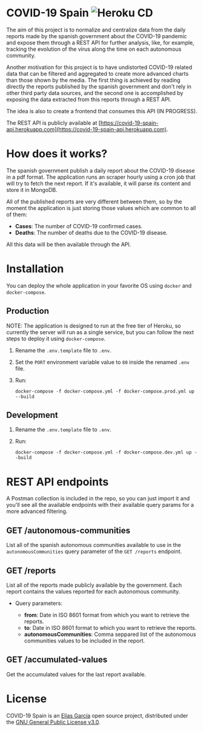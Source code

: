 # COVID-19 Spain ![Heroku CD](https://github.com/elias-garcia/covid-19-spain/workflows/Heroku%20CD/badge.svg)

The aim of this project is to normalize and centralize data from the daily
reports made by the spanish government about the COVID-19 pandemic and expose
them through a REST API for further analysis, like, for example, tracking the
evolution of the virus along the time on each autonomous community.

Another motivation for this project is to have undistorted COVID-19 related data
that can be filtered and aggregated to create more advanced charts than those
shown by the media. The first thing is achieved by reading directly the reports
published by the spanish government and don't rely in other third party data
sources, and the second one is accomplished by exposing the data extracted from
this reports through a REST API.

The idea is also to create a frontend that consumes this API (IN PROGRESS).

The REST API is publicly available at
[https://covid-19-spain-api.herokuapp.com](https://covid-19-spain-api.herokuapp.com).

# How does it works?

The spanish government publish a daily report about the COVID-19 disease in a
pdf format. The application runs an scraper hourly using a cron job that will
try to fetch the next report. If it's available, it will parse its content and
store it in MongoDB.

All of the published reports are very different between them, so by the moment
the application is just storing those values which are common to all of them:

- **Cases**: The number of COVID-19 confirmed cases.
- **Deaths**: The number of deaths due to the COVID-19 disease.

All this data will be then available through the API.

# Installation

You can deploy the whole application in your favorite OS using `docker` and
`docker-compose`.

## Production

NOTE: The application is designed to run at the free tier of Heroku, so
currently the server will run as a single service, but you can follow the next
steps to deploy it using `docker-compose`.

1. Rename the `.env.template` file to `.env`.

2. Set the `PORT` environment variable value to `80` inside the renamed `.env`
   file.

3. Run:

   ```shell
   docker-compose -f docker-compose.yml -f docker-compose.prod.yml up --build
   ```

## Development

1. Rename the `.env.template` file to `.env`.

2. Run:

   ```shell
   docker-compose -f docker-compose.yml -f docker-compose.dev.yml up --build
   ```

# REST API endpoints

A Postman collection is included in the repo, so you can just import it and
you'll see all the available endpoints with their available query params for a
more advanced filtering.

## GET /autonomous-communities

List all of the spanish autonomous communities available to use in the
`autonomousCommunities` query parameter of the `GET /reports` endpoint.

## GET /reports

List all of the reports made publicly available by the government. Each report
contains the values reported for each autonomous community.

- Query parameters:

  - **from**: Date in ISO 8601 format from which you want to retrieve the
    reports.
  - **to**: Date in ISO 8601 format to which you want to retrieve the reports.
  - **autonomousCommunities**: Comma seppared list of the autonomous communities
    values to be included in the report.

## GET /accumulated-values

Get the accumulated values for the last report available.

# License

COVID-19 Spain is an [Elías García](https://eliasgarciade.dev) open source
project, distributed under the
[GNU General Public License v3.0](https://github.com/elias-garcia/covid-19-spain/blob/master/LICENSE).
